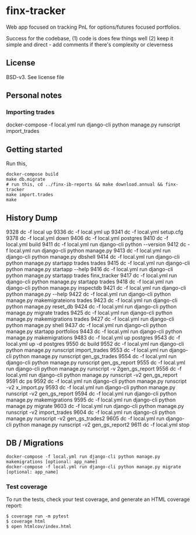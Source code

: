 # finx-tracker
Web app focused on tracking PnL for options/futures focused portfolios.

Success for the codebase, 
(1) code is does few things well
(2) keep it simple and direct - add comments if there's complexity or cleverness

## License
BSD-v3. See license file

## Personal notes 

### Importing trades
docker-compose -f local.yml run django-cli python manage.py runscript import_trades

## Getting started
Run this,
```
docker-compose build
make db.migrate
# run this, cd ../finx-ib-reports && make download.annual && finx-tracker
make import.trades
make 
```



## History Dump 

9328  dc -f local up
9336  dc -f local.yml up
9341  dc -f local.yml setup.cfg
9378  dc -f local.yml down
9406  dc -f local.yml postgres
9410  dc -f local.yml build
9411  dc -f local.yml run django-cli python --version
9412  dc -f local.yml run django-cli python manage.py 
9413  dc -f local.yml run django-cli python manage.py dbshell
9414  dc -f local.yml run django-cli python manage.py startapp trades trades
9415  dc -f local.yml run django-cli python manage.py startapp --help
9416  dc -f local.yml run django-cli python manage.py startapp trades finx_tracker
9417  dc -f local.yml run django-cli python manage.py startapp trades
9418  dc -f local.yml run django-cli python manage.py inspectdb
9421  dc -f local.yml run django-cli python manage.py --help
9422  dc -f local.yml run django-cli python manage.py makemigrateions trades
9423  dc -f local.yml run django-cli python manage.py reset_db
9424  dc -f local.yml run django-cli python manage.py migrate trades
9425  dc -f local.yml run django-cli python manage.py makemigrations trades
9427  dc -f local.yml run django-cli python manage.py shell
9437  dc -f local.yml run django-cli python manage.py startapp portfolios
9443  dc -f local.yml run django-cli python manage.py makemigrations 
9483  dc -f local.yml up postgres
9543  dc -f local.yml up -d postgres
9550  dc build
9552  dc -f local.yml run django-cli python manage.py runscript import_trades
9553  dc -f local.yml run django-cli python manage.py runscript gen_gs_trades
9554  dc -f local.yml run django-cli python manage.py runscript gen_gs_report
9555  dc -f local.yml run django-cli python manage.py runscript -v 2gen_gs_report 
9556  dc -f local.yml run django-cli python manage.py runscript -v2 gen_gs_report 
9591  dc  ps
9592  dc -f local.yml run django-cli python manage.py runscript -v2 x_import.py
9593  dc -f local.yml run django-cli python manage.py runscript -v2 gen_gs_report
9594  dc -f local.yml run django-cli python manage.py makemigrations
9595  dc -f local.yml run django-cli python manage.py migrate
9603  dc -f local.yml run django-cli python manage.py runscript -v2 import_trades
9604  dc -f local.yml run django-cli python manage.py runscript -v2 gen_gs_trades2
9605  dc -f local.yml run django-cli python manage.py runscript -v2 gen_gs_report2
9611  dc -f local.yml stop  


## DB / Migrations 
```
docker-compose -f local.yml run django-cli python manage.py makemigrations [optional: app_name]
docker-compose -f local.yml run django-cli python manage.py migrate [optional: app_name]
```

### Test coverage

To run the tests, check your test coverage, and generate an HTML coverage report:

    $ coverage run -m pytest
    $ coverage html
    $ open htmlcov/index.html

